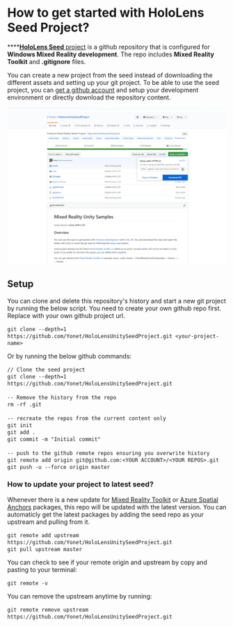 # How to get started with HoloLens Seed Project?

\*\*\*\*[**HoloLens Seed** project](https://github.com/Yonet/HoloLensUnitySeedProject) is a github repository that is configured for **Windows Mixed Reality development**. The repo includes **Mixed Reality Toolkit** and **.gitignore** files. 

You can create a new project from the seed instead of downloading the different assets and setting up your git project. To be able to use the seed project, you can [get a github account](https://github.com/?WT.mc_id=github-mixedrealitycurriculum-ayyonet) and setup your development environment or directly download the repository content.

![Download Seed project from github.](../../../.gitbook/assets/downloadseed.png)

## Setup

You can clone and delete this repository's history and start a new git project by running the below script. You need to create your own github repo first. Replace with your own github project url.

```text
git clone --depth=1 https://github.com/Yonet/HoloLensUnitySeedProject.git <your-project-name>
```

Or by running the below github commands:

```text
// Clone the seed project
git clone --depth=1 https://github.com/Yonet/HoloLensUnitySeedProject.git

-- Remove the history from the repo
rm -rf .git

-- recreate the repos from the current content only
git init
git add .
git commit -m "Initial commit"

-- push to the github remote repos ensuring you overwrite history
git remote add origin git@github.com:<YOUR ACCOUNT>/<YOUR REPOS>.git
git push -u --force origin master
```

### How to update your project to latest seed?

 Whenever there is a new update for [Mixed Reality Toolkit](https://microsoft.github.io/MixedRealityToolkit-Unity/README.html?WT.mc_id=hololensseedproject-github-ayyonet) or [Azure Spatial Anchors](https://docs.microsoft.com/azure/spatial-anchors/?WT.mc_id=hololensseedproject-github-ayyonet) packages, this repo will be updated with the latest version. You can automaticly get the latest packages by adding the seed repo as your upstream and pulling from it.

```text
git remote add upstream https://github.com/Yonet/HoloLensUnitySeedProject.git
git pull upstream master
```

You can check to see if your remote origin and upstream by copy and pasting to your terminal:

```text
git remote -v
```

You can remove the upstream anytime by running:

```text
git remote remove upstream https://github.com/Yonet/HoloLensUnitySeedProject.git
```

